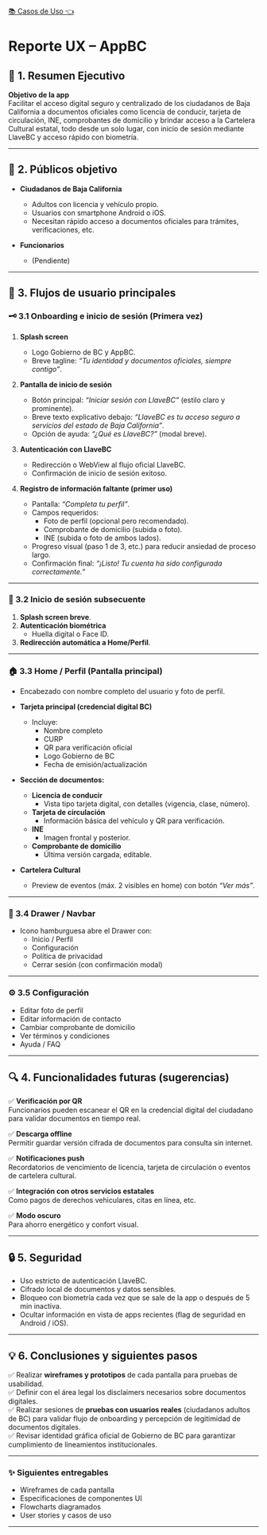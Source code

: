 
[ 📚 Casos de Uso 👈 ](https://github.com/labrujasiete/app-bc-ux/blob/main/casos_de_uso.md)


# Reporte UX – AppBC

## 🎯 1. Resumen Ejecutivo

**Objetivo de la app**  
Facilitar el acceso digital seguro y centralizado de los ciudadanos de Baja California a documentos oficiales como licencia de conducir, tarjeta de circulación, INE, comprobantes de domicilio y brindar acceso a la Cartelera Cultural estatal, todo desde un solo lugar, con inicio de sesión mediante LlaveBC y acceso rápido con biometría.

---

## 👥 2. Públicos objetivo

- **Ciudadanos de Baja California**
  - Adultos con licencia y vehículo propio.
  - Usuarios con smartphone Android o iOS.
  - Necesitan rápido acceso a documentos oficiales para trámites, verificaciones, etc.

- **Funcionarios**
  - (Pendiente)

---

## 📱 3. Flujos de usuario principales

### 🗝 3.1 Onboarding e inicio de sesión (Primera vez)

1. **Splash screen**
   - Logo Gobierno de BC y AppBC.
   - Breve tagline: *“Tu identidad y documentos oficiales, siempre contigo”*.

2. **Pantalla de inicio de sesión**
   - Botón principal: *“Iniciar sesión con LlaveBC”* (estilo claro y prominente).
   - Breve texto explicativo debajo: *“LlaveBC es tu acceso seguro a servicios del estado de Baja California”*.
   - Opción de ayuda: *“¿Qué es LlaveBC?”* (modal breve).

3. **Autenticación con LlaveBC**
   - Redirección o WebView al flujo oficial LlaveBC.
   - Confirmación de inicio de sesión exitoso.

4. **Registro de información faltante (primer uso)**
   - Pantalla: *“Completa tu perfil”*.
   - Campos requeridos:
     - Foto de perfil (opcional pero recomendado).
     - Comprobante de domicilio (subida o foto).
     - INE (subida o foto de ambos lados).
   - Progreso visual (paso 1 de 3, etc.) para reducir ansiedad de proceso largo.
   - Confirmación final: *“¡Listo! Tu cuenta ha sido configurada correctamente.”*

---

### 🔐 3.2 Inicio de sesión subsecuente

1. **Splash screen breve**.
2. **Autenticación biométrica**
   - Huella digital o Face ID.
3. **Redirección automática a Home/Perfil**.

---

### 🏠 3.3 Home / Perfil (Pantalla principal)

- Encabezado con nombre completo del usuario y foto de perfil.  
- **Tarjeta principal (credencial digital BC)**
  - Incluye:
    - Nombre completo
    - CURP
    - QR para verificación oficial
    - Logo Gobierno de BC
    - Fecha de emisión/actualización
- **Sección de documentos:**
  - **Licencia de conducir**
    - Vista tipo tarjeta digital, con detalles (vigencia, clase, número).
  - **Tarjeta de circulación**
    - Información básica del vehículo y QR para verificación.
  - **INE**
    - Imagen frontal y posterior.
  - **Comprobante de domicilio**
    - Última versión cargada, editable.

- **Cartelera Cultural**
  - Preview de eventos (máx. 2 visibles en home) con botón *“Ver más”*.

---

### 📂 3.4 Drawer / Navbar

- Icono hamburguesa abre el Drawer con:
  - Inicio / Perfil
  - Configuración
  - Política de privacidad
  - Cerrar sesión (con confirmación modal)

---

### ⚙️ 3.5 Configuración

- Editar foto de perfil
- Editar información de contacto
- Cambiar comprobante de domicilio
- Ver términos y condiciones
- Ayuda / FAQ

---


## 🔍 4. Funcionalidades futuras (sugerencias)

✅ **Verificación por QR**  
Funcionarios pueden escanear el QR en la credencial digital del ciudadano para validar documentos en tiempo real.

✅ **Descarga offline**  
Permitir guardar versión cifrada de documentos para consulta sin internet.

✅ **Notificaciones push**  
Recordatorios de vencimiento de licencia, tarjeta de circulación o eventos de cartelera cultural.

✅ **Integración con otros servicios estatales**  
Como pagos de derechos vehiculares, citas en línea, etc.

✅ **Modo oscuro**  
Para ahorro energético y confort visual.

---

## 🔒 5. Seguridad

- Uso estricto de autenticación LlaveBC.
- Cifrado local de documentos y datos sensibles.
- Bloqueo con biometría cada vez que se sale de la app o después de 5 min inactiva.
- Ocultar información en vista de apps recientes (flag de seguridad en Android / iOS).

---

## 💡 6. Conclusiones y siguientes pasos

✅ Realizar **wireframes y prototipos** de cada pantalla para pruebas de usabilidad.  
✅ Definir con el área legal los disclaimers necesarios sobre documentos digitales.  
✅ Realizar sesiones de **pruebas con usuarios reales** (ciudadanos adultos de BC) para validar flujo de onboarding y percepción de legitimidad de documentos digitales.  
✅ Revisar identidad gráfica oficial de Gobierno de BC para garantizar cumplimiento de lineamientos institucionales.

---

### ✨ **Siguientes entregables**

- Wireframes de cada pantalla  
- Especificaciones de componentes UI  
- Flowcharts diagramados  
- User stories y casos de uso

---